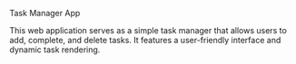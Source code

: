 Task Manager App

This web application serves as a simple task manager that allows users to add, complete, and delete tasks. It features a user-friendly interface and dynamic task rendering.
